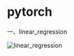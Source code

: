 # pytorch
一、linear_regression 

![linear_regression](https://github.com/hacker-wei/pytorch/blob/master/1.PNG)
